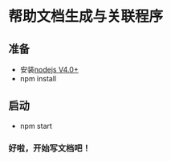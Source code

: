 # 帮助文档生成与关联程序

## 准备
* 安装<a href="http://nodejs.cn/" target="_blank">nodejs V4.0+ </a>
* npm install

## 启动
* npm start

### 好啦，开始写文档吧！
